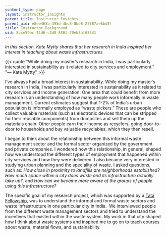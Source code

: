 ```yaml
---
content_type: page
layout: instructor_insights
parent_title: Instructor Insights
parent_uid: e8ee465b-495d-dbc8-8be8-27f87ae6bd8f
title: Instructor Background
uid: 8cce59ec-1fd6-c3d0-8861-70eb3af63341
---
```


_In this section, Kate Mytty shares that her research in India inspired her interest in teaching about waste infrastructures._

{{< quote "While doing my master’s research in India, I was particularly interested in sustainability as it related to city services and employment." "— Kate Mytty" >}}

I’ve always had a broad interest in sustainability. While doing my master’s research in India, I was particularly interested in sustainability as it related to city services and income generation. One area that could benefit from more research is an understanding of how many people work informally in waste management. Current estimates suggest that 1-2% of India’s urban population is informally employed as “waste pickers.” These are people who collect valuable materials (such as electronic devices that can be stripped for their reusable components) from dumpsites and sell them up the materials chain. Other people earn their income as recyclers, going door-to-door to households and buy valuable recyclables, which they then resell.

I began to think about the relationship between this informal waste management sector and the formal sector organized by the government and private companies. I wondered how this relationship, in general, shaped how we understood the different types of employment that happened within city services and how they were delivered. I also became very interested in studying urban planning and the speciality of waste. I asked questions, such as: _How close in proximity to landfills are neighborhoods established? How much space within a city does waste and its infrastructure actually take up?,_ and _How can we become more aware of the groups of people using this infrastructure?_

The specific goal of my research project, which was supported by a [Tata Fellowship](http://tatacenter.mit.edu/programs/), was to understand the informal and formal waste sectors and waste infrastructure in one particular city in India.  We interviewed people from the different waste management sectors and tried to understand the incentives that existed within the waste system. My work in that city shaped how I think about waste systems and inspired me to go on to teach courses about waste, material flows, and sustainability.